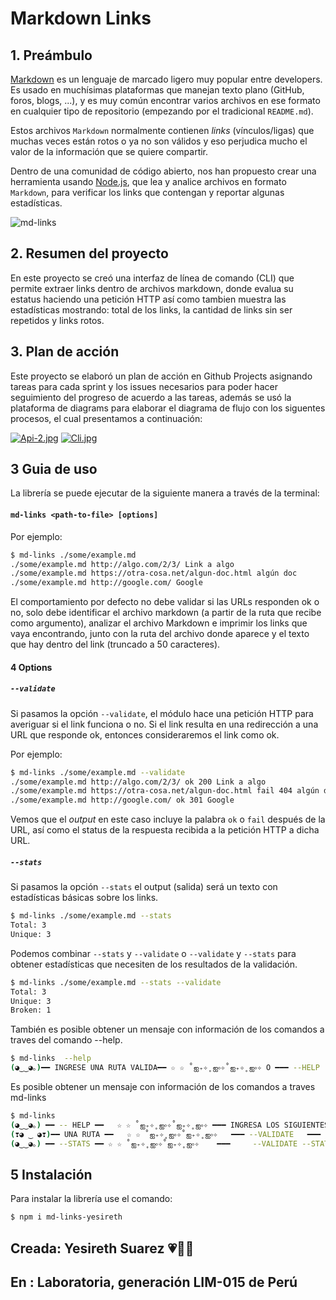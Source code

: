 # Markdown Links

## 1. Preámbulo

[Markdown](https://es.wikipedia.org/wiki/Markdown) es un lenguaje de marcado
ligero muy popular entre developers. Es usado en muchísimas plataformas que
manejan texto plano (GitHub, foros, blogs, ...), y es muy común
encontrar varios archivos en ese formato en cualquier tipo de repositorio
(empezando por el tradicional `README.md`).

Estos archivos `Markdown` normalmente contienen _links_ (vínculos/ligas) que
muchas veces están rotos o ya no son válidos y eso perjudica mucho el valor de
la información que se quiere compartir.

Dentro de una comunidad de código abierto, nos han propuesto crear una
herramienta usando [Node.js](https://nodejs.org/), que lea y analice archivos
en formato `Markdown`, para verificar los links que contengan y reportar
algunas estadísticas.

![md-links](https://user-images.githubusercontent.com/110297/42118443-b7a5f1f0-7bc8-11e8-96ad-9cc5593715a6.jpg)

## 2. Resumen del proyecto

En este proyecto se creó una interfaz de línea de comando (CLI) que permite extraer links dentro de archivos markdown, donde evalua su estatus haciendo una petición HTTP así como tambien muestra las estadísticas mostrando: total de los links, la cantidad de links sin ser repetidos y links rotos.

## 3. Plan de acción

Este proyecto se elaboró un plan de acción en Github Projects asignando tareas para cada sprint y los issues necesarios para poder hacer seguimiento del progreso de acuerdo a las tareas, además se usó la plataforma de diagrams para elaborar el diagrama de flujo con los siguentes procesos, el cual presentamos a continuación:

[![Api-2.jpg](https://i.postimg.cc/CMfVNZym/Api-2.jpg)](https://postimg.cc/vDMj8ZZV)
[![Cli.jpg](https://i.postimg.cc/6QjNHn51/Cli.jpg)](https://postimg.cc/cKnjCK3Q)

## 3 Guia de uso 
 
 La librería se puede ejecutar de la siguiente manera a través de la terminal:

 #### `md-links <path-to-file> [options] `

Por ejemplo:

```sh
$ md-links ./some/example.md
./some/example.md http://algo.com/2/3/ Link a algo
./some/example.md https://otra-cosa.net/algun-doc.html algún doc
./some/example.md http://google.com/ Google
```

El comportamiento por defecto no debe validar si las URLs responden ok o no,
solo debe identificar el archivo markdown (a partir de la ruta que recibe como
argumento), analizar el archivo Markdown e imprimir los links que vaya
encontrando, junto con la ruta del archivo donde aparece y el texto
que hay dentro del link (truncado a 50 caracteres).

#### 4 Options

##### `--validate`

Si pasamos la opción `--validate`, el módulo hace una petición HTTP para
averiguar si el link funciona o no. Si el link resulta en una redirección a una
URL que responde ok, entonces consideraremos el link como ok.

Por ejemplo:

```sh
$ md-links ./some/example.md --validate
./some/example.md http://algo.com/2/3/ ok 200 Link a algo
./some/example.md https://otra-cosa.net/algun-doc.html fail 404 algún doc
./some/example.md http://google.com/ ok 301 Google
```

Vemos que el _output_ en este caso incluye la palabra `ok` o `fail` después de
la URL, así como el status de la respuesta recibida a la petición HTTP a dicha
URL.

##### `--stats`

Si pasamos la opción `--stats` el output (salida) será un texto con estadísticas
básicas sobre los links.

```sh
$ md-links ./some/example.md --stats
Total: 3
Unique: 3
```

Podemos combinar `--stats` y `--validate` o `--validate` y `--stats` para obtener estadísticas que
necesiten de los resultados de la validación.

```sh
$ md-links ./some/example.md --stats --validate
Total: 3
Unique: 3
Broken: 1
```
También es posible obtener un mensaje con información de los comandos a traves del comando  --help.

```sh
$ md-links  --help
(◕‿‿◕｡)━━ INGRESE UNA RUTA VALIDA━━ ☆ ☆ ˚ஐ₊✧˳ஐ༚✧˚ஐ₊✧˳ஐ༚✧ O ━━━ --HELP  ━━━ ˚(◕‿‿◕｡)
```

Es posible obtener un mensaje con información de los comandos a traves md-links  

```sh
$ md-links  
(◕‿‿◕｡) ━━ -- HELP ━━   ☆ ☆ ˚ஐ₊✧˳ஐ༚✧˚ஐ₊✧˳ஐ༚✧ ━━━ INGRESA LOS SIGUIENTES CAMPOS ━━━  ˚(◕‿‿◕｡)
(❣◕ ‿ ◕❣)━━ UNA RUTA ━━   ☆ ☆ ˚ஐ₊✧˳ஐ༚✧˚ஐ₊✧˳ஐ༚✧   ━━━ --VALIDATE   ━━━ ˚(❣◕ ‿ ◕❣)
(◕‿‿◕｡) ━━ --STATS ━━ ☆ ☆ ˚ஐ₊✧˳ஐ༚✧˚ஐ₊✧˳ஐ༚✧    ━━━     --VALIDATE --STATS━━━  ˚(◕‿‿◕｡)
```

## 5 Instalación
Para instalar la librería use el comando:
```sh
$ npm i md-links-yesireth
```




## Creada: Yesireth Suarez 💗👩‍💻
## En : Laboratoria, generación LIM-015 de Perú 


